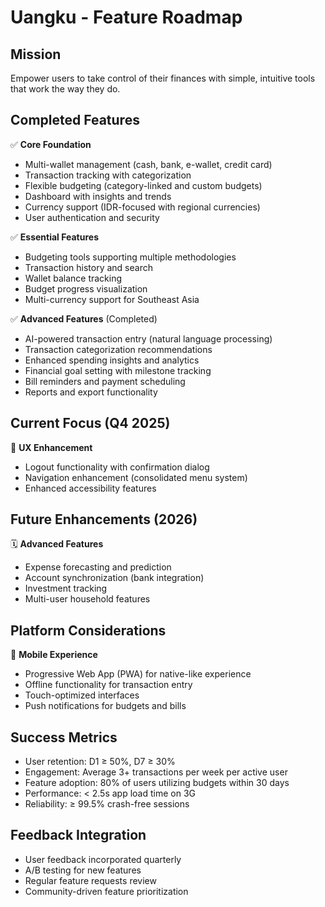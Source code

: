 # Uangku - Feature Roadmap

## Mission
Empower users to take control of their finances with simple, intuitive tools that work the way they do.

## Completed Features
✅ **Core Foundation**
- Multi-wallet management (cash, bank, e-wallet, credit card)
- Transaction tracking with categorization
- Flexible budgeting (category-linked and custom budgets)
- Dashboard with insights and trends
- Currency support (IDR-focused with regional currencies)
- User authentication and security

✅ **Essential Features**
- Budgeting tools supporting multiple methodologies
- Transaction history and search
- Wallet balance tracking
- Budget progress visualization
- Multi-currency support for Southeast Asia

✅ **Advanced Features** (Completed)
- AI-powered transaction entry (natural language processing)
- Transaction categorization recommendations
- Enhanced spending insights and analytics
- Financial goal setting with milestone tracking
- Bill reminders and payment scheduling
- Reports and export functionality

## Current Focus (Q4 2025)
🔄 **UX Enhancement**
- Logout functionality with confirmation dialog
- Navigation enhancement (consolidated menu system)
- Enhanced accessibility features

## Future Enhancements (2026)
🗓️ **Advanced Features**
- Expense forecasting and prediction
- Account synchronization (bank integration)
- Investment tracking
- Multi-user household features

## Platform Considerations
📱 **Mobile Experience**
- Progressive Web App (PWA) for native-like experience
- Offline functionality for transaction entry
- Touch-optimized interfaces
- Push notifications for budgets and bills

## Success Metrics
- User retention: D1 ≥ 50%, D7 ≥ 30%
- Engagement: Average 3+ transactions per week per active user
- Feature adoption: 80% of users utilizing budgets within 30 days
- Performance: < 2.5s app load time on 3G
- Reliability: ≥ 99.5% crash-free sessions

## Feedback Integration
- User feedback incorporated quarterly
- A/B testing for new features
- Regular feature requests review
- Community-driven feature prioritization